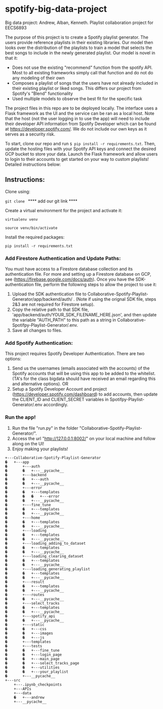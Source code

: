 # spotify-big-data-project
Big data project: Andrew, Alban, Kenneth. Playlist collaboration project for EECS6893

The purpose of this project is to create a Spotify playlist generator. The users provide reference playlists in their existing libraries. Our model then looks over the distribution of the playlists to train a model that selects the best songs to include in the newly generated playlist.
Our model is novel in that it:
- Does not use the existing "recommend" function from the spotify API. Most to all existing frameworks simply call that function and do not do any modeling of their own
- Composes a playlist of songs that the users have not already included in their existing playlist or liked songs. This differs our project from Spotify's "Blend" functionality
- Used multiple models to observe the best fit for the specific task

The project files in this repo are to be deployed locally. The interface uses a Flask framework as the UI and the service can be ran as a local host. Note that the host (not the user logging in to use the app) will need to include their developer API information from Spotify Developer which can be found at https://developer.spotify.com/. We do not include our own keys as it serves as a security risk.

To start, clone our repo and run ```$ pip install -r requirements.txt```. Then, update the hosting files with your Spotify API keys and connect the desired GCP bucket to store your data. Launch the Flask framework and allow users to login to their accounts to get started on your way to custom playlists! Detailed instructions below:

<!-- TABLE OF CONTENTS -->
<!-- ## Table of Contents

* [About](#about-the-project)
* [Built With](#built-with)

## About The Project

A Flask web app used to generate a Spotify playlist based on selected tracks and personal preferences.

### Built With
* [GCP] - computing
* [PySpark] - data processing
* [FIRESTORE] - datebase
* [Flask](https://flask.palletsprojects.com/en/1.1.x/) - backend
* [Bootstrap](https://getbootstrap.com) - frontend
* [JQuery](https://jquery.com) - frontend
* [Spotify API](https://developer.spotify.com/documentation/web-api/)
* [SKLEARN] - ML modeling snd output
* [CSS] for styling
* [HTML] veiw port rendering -->

## Instructions:
Clone using:

`git clone ` **** add our git link ****

Create a virtual environment for the project and activate it:

`virtualenv venv`

`source venv/bin/activate`

Install the required packages:

`pip install -r requirements.txt`


### Add Firestore Authentication and Update Paths:
You must have access to a Firestore database collection and its authentication file. For more and setting up a Firestore database on GCP, see (https://firebase.google.com/docs/auth). Once you have the SDK-authentication file, perform the following steps to allow the project to use it:
1. Upload the SDK authentication file to Collaborative-Spotify-Playlist-Generator/app/backend/auth/ . (Note if using the orignal SDK file, steps 2&3 are not required for Firestore setup).
2. Copy the relative path to that SDK file, 'app/backend/auth/YOUR_SDK_FILENAME_HERE.json', and then update the variable "AUTH_PATH" to this path as a string in Collaborative-Spotifpy-Playlist-Generator/.env.
3. Save all changes to files.

### Add Spotify Authentication:
This project requires Spotify Developer Authentication.
There are two options:
1. Send us the usernames (emails associated with the accounts) of the Spotify accounts that will be using this app to be added to the whitelist. (TA's for the class bigdata should have received an email regarding this and alternative options).
OR 
2. Setup a Spotify Developer Account and project (https://developer.spotify.com/dashboard) to add accounts, then update the CLIENT_ID and CLIENT_SECRET variables in Spotifpy-Playlist-Generator/.env accordingly.

### Run the app!
1. Run the file "run.py" in the folder "Collaborative-Spotify-Playlist-Generator/".
2. Access the url "http://127.0.0.1:8002/" on your local machine and follow along on the UI!
3. Enjoy making your playlists! 

```
+---Collaborative-Spotify-Playlist-Generator
�   +---app
�       +---auth
�       �   +---__pycache__
�       +---backend
�       �   +---auth
�       �   +---__pycache__
�       +---error
�       �   +---templates
�       �   �   +---error
�       �   +---__pycache__
�       +---fine_tune
�       �   +---templates
�       �   +---__pycache__
�       +---home
�       �   +---templates
�       �   +---__pycache__
�       +---loading
�       �   +---templates
�       �   +---__pycache__
�       +---loading_adding_to_dataset
�       �   +---templates
�       �   +---__pycache__
�       +---loading_clearing_dataset
�       �   +---templates
�       �   +---__pycache__
�       +---loading_generating_playlist
�       �   +---templates
�       �   +---__pycache__
�       +---result
�       �   +---templates
�       �   +---__pycache__
�       +---routes
�       �   +---__pycache__
�       +---select_tracks
�       �   +---templates
�       �   +---__pycache__
�       +---spotify_api
�       �   +---__pycache__
�       +---static
�       �   +---css
�       �   +---images
�       �   +---js
�       +---templates
�       +---tests
�       �   +---fine_tune
�       �   +---login_page
�       �   +---main_page
�       �   +---select_tracks_page
�       �   +---utilities
�       �   +---your_playlist
�       +---__pycache__
+---src
    +---.ipynb_checkpoints
    +---APIs
    +---data
    �   +---andrew
    +---__pycache__
```